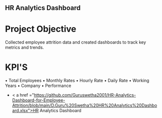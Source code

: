 ## HR Analytics Dashboard
# Project Objective
Collected employee attrition data and created dashboards to track key metrics
and trends.
# KPI'S
•	Total Employees
•	Monthly Rates
•	Hourly Rate
•	Daily Rate
•	Working Years
•	Company 
•	Performance

- < a  href ="https://github.com/Guruswetha2001/HR-Analytics-Dashboard-for-Employee-Attrition/blob/main/D.Guru%20Swetha%20HR%20Analytics%20Dashboard.xlsx">HR Analytics Dashboard </a>
